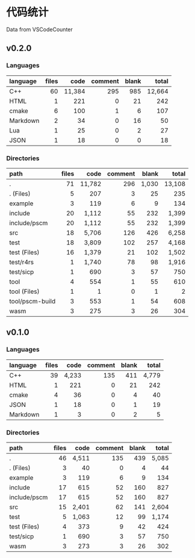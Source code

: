 # 代码统计

Data from VSCodeCounter
## v0.2.0

### Languages
| language | files | code | comment | blank | total |
| :--- | ---: | ---: | ---: | ---: | ---: |
| C++ | 60 | 11,384 | 295 | 985 | 12,664 |
| HTML | 1 | 221 | 0 | 21 | 242 |
| cmake | 6 | 100 | 1 | 6 | 107 |
| Markdown | 2 | 34 | 0 | 16 | 50 |
| Lua | 1 | 25 | 0 | 2 | 27 |
| JSON | 1 | 18 | 0 | 0 | 18 |

### Directories
| path | files | code | comment | blank | total |
| :--- | ---: | ---: | ---: | ---: | ---: |
| . | 71 | 11,782 | 296 | 1,030 | 13,108 |
| . (Files) | 5 | 207 | 3 | 25 | 235 |
| example | 3 | 119 | 6 | 9 | 134 |
| include | 20 | 1,112 | 55 | 232 | 1,399 |
| include/pscm | 20 | 1,112 | 55 | 232 | 1,399 |
| src | 18 | 5,706 | 126 | 426 | 6,258 |
| test | 18 | 3,809 | 102 | 257 | 4,168 |
| test (Files) | 16 | 1,379 | 21 | 102 | 1,502 |
| test/r4rs | 1 | 1,740 | 78 | 98 | 1,916 |
| test/sicp | 1 | 690 | 3 | 57 | 750 |
| tool | 4 | 554 | 1 | 55 | 610 |
| tool (Files) | 1 | 1 | 0 | 1 | 2 |
| tool/pscm-build | 3 | 553 | 1 | 54 | 608 |
| wasm | 3 | 275 | 3 | 26 | 304 |

## v0.1.0

### Languages
| language | files | code | comment | blank | total |
| :--- | ---: | ---: | ---: | ---: | ---: |
| C++ | 39 | 4,233 | 135 | 411 | 4,779 |
| HTML | 1 | 221 | 0 | 21 | 242 |
| cmake | 4 | 36 | 0 | 4 | 40 |
| JSON | 1 | 18 | 0 | 1 | 19 |
| Markdown | 1 | 3 | 0 | 2 | 5 |

### Directories
| path | files | code | comment | blank | total |
| :--- | ---: | ---: | ---: | ---: | ---: |
| . | 46 | 4,511 | 135 | 439 | 5,085 |
| . (Files) | 3 | 40 | 0 | 4 | 44 |
| example | 3 | 119 | 6 | 9 | 134 |
| include | 17 | 615 | 52 | 160 | 827 |
| include/pscm | 17 | 615 | 52 | 160 | 827 |
| src | 15 | 2,401 | 62 | 141 | 2,604 |
| test | 5 | 1,063 | 12 | 99 | 1,174 |
| test (Files) | 4 | 373 | 9 | 42 | 424 |
| test/sicp | 1 | 690 | 3 | 57 | 750 |
| wasm | 3 | 273 | 3 | 26 | 302 |
